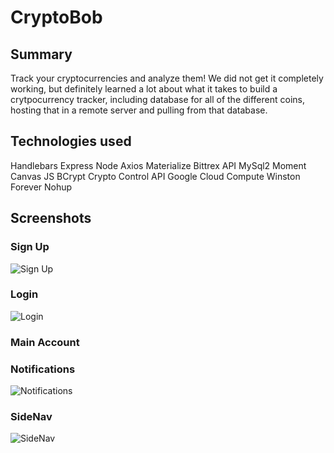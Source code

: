 # CryptoBob

## Summary

Track your cryptocurrencies and analyze them! We did not get it completely working, but definitely learned a lot about what it takes to build a crytpocurrency tracker, including database for all of the different coins, hosting that in a remote server and pulling from that database.

## Technologies used

Handlebars 
Express
Node
Axios
Materialize 
Bittrex API 
MySql2
Moment 
Canvas JS
BCrypt 
Crypto Control API
Google Cloud Compute 
Winston
Forever
Nohup

## Screenshots

### Sign Up
![Sign Up](https://i.lensdump.com/i/ijbpFk.png)

### Login
![Login](https://i.lensdump.com/i/ijbZqv.png)

### Main Account 

### Notifications
![Notifications](https://i.lensdump.com/i/ijbgYC.png)

### SideNav
![SideNav](https://lensdump.com/i/sidenav.ijbI02)
